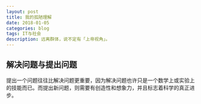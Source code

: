```yaml
---
layout: post
title: 我的孤陋理解
date: 2018-01-05
categories: blog
tags: IT与社会
description: 远离群体，说不定有「上帝视角」。
---
```


## 解决问题与提出问题
  提出一个问题往往比解决问题更重要，因为解决问题也许只是一个数学上或实验上的技能而已。而提出新问题，则需要有创造性和想象力，并且标志着科学的真正进步。

